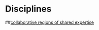 # Disciplines
##[collaborative regions of shared expertise](https://github.com/JuliaPraxis/Disciplines/wiki/Collaborative-Expertise)





